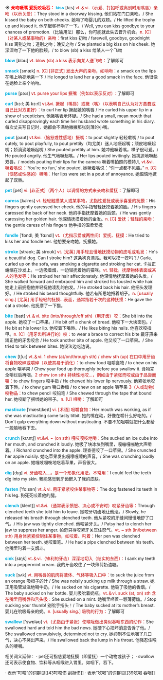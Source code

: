 ☀ <font color="red">**亲吻噘嘴 爱抚咬吸吞：**</font>
<font color="sky blue">**kiss**</font> [kɪs] 
<font color="#c00000">vt.＆vi.（示爱、打招呼或离别时用嘴唇）亲吻（以示关爱）：</font>They stood in a doorway kissing. 他们站在门口亲吻。/ She kissed the baby on both cheeks. 她吻了吻婴儿的双颊。/ He lifted the trophy up and kissed it. 他举起奖杯吻了一下。/ Well, you can kiss goodbye to your chances of promotion.（比喻用法）那么，你可能就此失去晋升机会。<font color="#c00000">n. [C]（对某人或某事物的）亲吻：</font>first kiss 初吻 / farewell, goodbye, goodnight kiss 离别之吻；道别之吻；晚安之吻 / She planted a big kiss on his cheek. 她深深吻了一下他的脸颊。/ to blow (sb) a kiss 给某人一个飞吻

<font color="sky blue">**blow**</font> [bləʊ] 
<font color="#c00000">vt. blow (sb) a kiss 表示向某人送飞吻：</font>了解即可

<font color="sky blue">**smack**</font> [smæk]
<font color="#c00000">n. [C] [非正式] 发出大声的亲吻，如响吻：</font>a smack on the lips 在嘴上响亮地亲一下 / He longed to land her a good smack in the face. 他很像在她脸上亲个响吻。

<font color="sky blue">**purse**</font> [pə:s] 
<font color="#c00000">vt. purse your lips 撅嘴（例如以表示反对）：</font>了解即可
           
<font color="sky blue">**curl**</font> [kɜ:l; 美 kɜ:rl]
<font color="#c00000">vt.&vi. 撅起（嘴唇）或撇（嘴）（以表明自己认为对方愚蠢或自己比对方更好）：</font>to curl her lip 撅起她的嘴唇 / He curled his upper lip in a show of scepticism. 他撇嘴表示怀疑。/ She had a small, mean mouth that curled disapprovingly each time her husband wrote something in his diary. 每次丈夫写日记时，她都会不满地撇撇那张刻薄的小嘴。
     
<font color="sky blue">**pout**</font> [paʊt]
<font color="#c00000">vt.&vi.（恼怒或性感地）撅嘴：</font>to pout slightly 轻轻嗽嘴 / to pout cutely, to pout playfully, to pout prettily（均尤美）迷人地噘起嘴；顽皮地噘起嘴；娇滴滴地噘起嘴 / She pouted prettily at him. 她冲他噘着嘴，样子很可爱。/ He pouted angrily. 他生气地噘起嘴。/ Her lips pouted invitingly. 她挑逗地噘起双唇。/ models pouting their lips for the camera 噘着嘴拍照的模特儿 <font color="#c00000">vt.&vi. 噘着嘴说：</font>'You're no fun,' she pouted. 她噘着嘴说：“你一点都不风趣。” <font color="#c00000">n. [C]（恼怒或性感的）噘嘴：</font>Her lips were set in a pout of annoyance. 她愠恼地撅起了双唇。

<font color="sky blue">**pet**</font> [pet] 
<font color="#c00000">vi. [非正式]（两个人）以调情的方式来亲吻和爱抚：</font>了解即可
           
<font color="sky blue">**caress**</font> [kəˈres]
<font color="#c00000">vt. 轻轻触摸某人或某事物，尤指性爱抚或表示喜爱的抚摸：</font>His fingers gently caressed her cheek. 他的手指轻轻抚摸着她的脸。/ His fingers caressed the back of her neck. 他的手指抚摩着她的后颈。/ He was gently caressing her golden hair. 他深情抚摸着她的金发。<font color="#c00000">n. [C] 爱抚；轻轻的亲吻：</font>the gentle caress of his fingers 他手指的温柔爱抚
           
<font color="sky blue">**fondle**</font> [ˈfɒndl; 美 ˈfɑ:ndl]
<font color="#c00000">vt.（尤指示爱或两性间）爱抚、抚摸：</font>He tried to kiss her and fondle her. 他想要亲吻她，抚摸她。
           
<font color="sky blue">**stroke**</font> [strəʊk; 美 stroʊk]
<font color="#c00000">vt. [尤英] 用手轻且慢地抚摸动物的皮毛或毛发：</font>He's a beautiful dog. Can I stroke him? 这条狗真漂亮。我可以摸一摸吗？/ Carla, curled up on the sofa, was smoking a cigarette and stroking her cat. 卡拉正蜷缩在沙发上，一边吸着烟，一边轻抚着她的猫咪。<font color="#c00000">vt. 轻抚，抚摩物体表面或某人的毛发等：</font>He stroked her hair affectionately. 他深情地抚摩着她的头发。/ She walked forward and embraced him and stroked his tousled white hair. 她走上前拥抱他并轻抚他凌乱的白发。/ He stroked back his hair. 他把头发理好。/ He stroked his beard thoughtfully. 他若有所思地捋着胡子。<font color="#c00000">n. [usually sing.] [尤英] 用手轻轻的抚摸…表面，通常指若干次的这种抚摸：</font>He gave the cat a stroke. 他抚摩了一下猫。
 
<font color="sky blue">**bite**</font> [baɪt] 
<font color="#c00000">vt.＆vi. bite (into/through/off sth)（用牙齿）咬：</font>She bit into the apple. 她咬了一口苹果。/ He bit off a chunk of bread. 他咬下一大块面包。/ He bit at his lower lip. 他咬着下嘴唇。/ He likes biting his nails. 他喜欢咬指甲。<font color="#c00000">n. [C]（用牙齿所进行的）咬：</font>to wear a brace to correct his bite 戴牙箍来矫正他的牙齿咬合 / He took another bite of apple. 他又咬了一口苹果。/ She tried to talk between bites. 她设法边吃边说。

<font color="sky blue">**chew**</font> [tʃu:] 
<font color="#c00000">vt.＆vi. 1 chew (at/on/through sth) / chew sth (up) 在口中用牙齿将食物咬碎或嚼碎（以使其易于消化）：</font>to chew food 咀嚼食物 / to chew on his apple 嚼苹果 / Chew your food up thoroughly before you swallow it. 食物完全嚼烂后再咽。<font color="#c00000">2 chew (on sth) 持续性地咬…，例如由于紧张而咬或由于品尝而嚼：</font>to chew fingers 咬手指 / He chewed his lower lip nervously. 他紧张地咬着下唇。/ to chew gum 嚼口香糖 / to chew on an apple 嚼苹果 <font color="#c00000">3（人或动物）咬物品：</font>to chew pencil 咬铅笔 / She chewed through the tape that bound her. 她咬断了捆绑她的带子。<font color="#c00000">n. [U] 咀嚼：</font>了解即可
           
<font color="sky blue">**masticate**</font> [ˈmæstɪkeɪt]
<font color="#c00000">vi. [术语] 咀嚼食物：</font>Her mouth was working, as if she was masticating some tasty titbit. 她的嘴在动，好像在嚼什么好吃的。/ Don't gulp everything down without masticating. 不要不加咀嚼就把什么都给一股脑地吞下去。
           
<font color="sky blue">**crunch**</font> [krʌntʃ]
<font color="#c00000">vt.&vi. ~ (on sth) 嘎吱嘎吱地嚼：</font>She sucked an ice cube into her mouth, and crunched it loudly. 她吸了块冰块到嘴里，嘎嘣嘎嘣地大声嚼着。/ Richard crunched into the apple. 理查德咬了一口苹果。/ She crunched her apple noisily. 她吃苹果发出嘎嚓嘎嚓的声音。/ She was crunching loudly on an apple. 她嘎吱嘎吱地吃着苹果，声音很大。

<font color="sky blue">**dig**</font> [dɪɡ] 
<font color="#c00000">vi. 牙齿咬入…。是一个形象化用法，不常用：</font>I could feel the teeth dig into my skin. 我能感觉到牙齿嵌入了我的皮肤。

<font color="sky blue">**fasten**</font> ['fɑːsən] 
<font color="#c00000">vt.＆vi. 用牙紧紧咬住某事物等：</font>The dog fastened its teeth in his leg. 狗死死咬着他的腿。
           
<font color="sky blue">**clench**</font> [klentʃ]
<font color="#c00000">vt.&vi.（通常表示愤怒、决心或不安时）咬紧牙齿等：</font>Through clenched teeth she told him to leave. 她咬牙切齿地让他滚。/ Slowly, he released his breath through clenched teeth. 他从紧咬的牙缝间慢慢地舒了口气。/ His jaw was tightly clenched. 他咬紧牙关。/ Patsy had to clench her jaw to suppress her anger. 帕奇只得咬紧牙关压住怒气。<font color="#c00000">vt. ~ sth (in/between sth) 用身体紧紧控制住某事物，如咬着、叼着：</font>Her pen was clenched between her teeth. 她咬着笔。/ He had a pipe clenched between his teeth. 他嘴里叼着一支烟斗。

<font color="sky blue">**sink**</font> [sɪŋk] 
<font color="#c00000">vt.＆vi.（锋利的牙齿）深深地切入（结实的东西）：</font>I sank my teeth into a peppermint cream. 我的牙齿咬住了一块薄荷奶油糖。

<font color="sky blue">**suck**</font> [sʌk] 
<font color="#c00000">vt. 用嘴唇的肌肉将液体、气体等吸入口中：</font>to suck the juice from an orange 吸橙子的汁 / She was noisily sucking up milk through a straw. 她正用吸管滋滋地喝牛奶。/ He sucked on his cigarette. 他吸了吸他的香烟。/ The baby sucked on her bottle. 婴儿吸吮着奶瓶。<font color="#c00000">vt.＆vi. suck (at, on) sth 含在嘴里用嘴唇和舌头吸：</font>She sucked on a mint. 她嘴里咂着一颗薄荷糖。/ Stop sucking your thumb! 别吮手指头！/ The baby sucked at its mother’s breast. 婴儿在吮吸母亲的奶。<font color="#c00000">n. [usually sing.] 吸吮的行为：</font>了解即可

<font color="sky blue">**swallow**</font> ['swɒləʊ] 
<font color="#c00000">vi.（尤指由于紧张）使喉咙做出类似吞咽东西的动作：</font>She swallowed hard and told him the bad news. 她硬下心把坏消息告诉了他。/ She swallowed convulsively, determined not to cry. 她抑制不住地咽了几口气，决心不哭出声来。/ He swallowed back the lump in his throat. 他强忍住喉头的哽咽。

相关词义延伸：
· pet还可指慈爱地抚摸（即爱抚）一个动物或孩子；
· swallow还可表示使食物、饮料等从咽喉进入胃里，如咽下，吞下。

· 表示“叮咬”的词群见[[43叮咬伤 刮擦伤]]
· 表示“吃喝”的词群见[[39吃喝 吞咽]]
